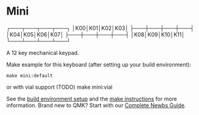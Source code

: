 # Mini
  ┌───┬───┬───┬───┐
  │K00│K01│K02│K03│
  ├───┼───┼───┼───┤
  │K04│K05│K06│K07│
  ├───┼───┼───┼───┤
  │K08│K09│K10│K11│
  └───┴───┴───┴───┘

A 12 key mechanical keypad.

Make example for this keyboard (after setting up your build environment):

    make mini:default
    
or with vial support
    (TODO)
    make mini:vial

See the [build environment setup](https://docs.qmk.fm/#/getting_started_build_tools) and the [make instructions](https://docs.qmk.fm/#/getting_started_make_guide) for more information. Brand new to QMK? Start with our [Complete Newbs Guide](https://docs.qmk.fm/#/newbs).
